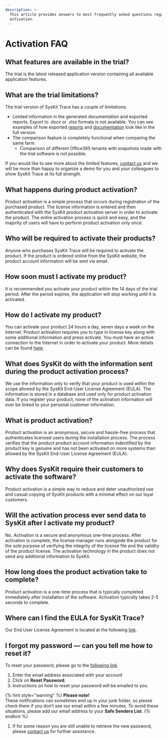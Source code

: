 ```yaml
---
description: >-
  This article provides answers to most frequently asked questions regarding
  activation.
---
```


# Activation FAQ

## What features are available in the trial?

The trial is the latest released application version containing all available application features.

## What are the trial limitations?

The trial version of SysKit Trace has a couple of limitations:

* Limited information in the generated documentation and exported reports. Export to .docx or .xlsx formats is not available. You can see examples of how exported [reports](https://www.syskit.com/products/trace/resources/documentation-report-examples/) and [documentation](https://www.syskit.com/products/trace/resources/documentation-report-examples/) look like in the full version.
* The comparison feature is completely functional when comparing the same farm.
  * Comparison of different Office365 tenants with snapshots made with the trial software is not possible.

If you would like to see more about the limited features, [contact us](https://www.syskit.com/company/contact-us/) and we will be more than happy to organize a demo for you and your colleagues to show SysKit Trace at its full strength.

## What happens during product activation?

Product activation is a simple process that occurs during registration of the purchased product. The license information is entered and then authenticated with the SysKit product activation server in order to activate the product. The entire activation process is quick and easy, and the majority of users will have to perform product activation only once.

## Who will be required to activate their products?

Anyone who purchases SysKit Trace will be required to activate the product. If the product is ordered online from the SysKit website, the product account information will be sent via email.

## How soon must I activate my product?

It is recommended you activate your product within the 14 days of the trial period. After the period expires, the application will stop working until it is activated.

## How do I activate my product?

You can activate your product 24 hours a day, seven days a week on the Internet. Product activation requires you to type in license key along with some additional information and press activate. You must have an active connection to the Internet in order to activate your product. More details can be found [here](activate-syskit-trace.md).

## What does SysKit do with the information sent during the product activation process?

We use the information only to verify that your product is used within the scope allowed by the SysKit End-User License Agreement \(EULA\). The information is stored in a database and used only for product activation data. If you register your product, none of the activation information will ever be linked to your personal customer information.

## What is product activation?

Product activation is an anonymous, secure and hassle-free process that authenticates licensed users during the installation process. The process verifies that the product product account information indentified by the product key is genuine and has not been activated on more systems than allowed by the SysKit End-User License Agreement \(EULA\).

## Why does SysKit require their customers to activate the software?

Product activation is a simple way to reduce and deter unauthorized use and casual copying of SysKit products with a minimal effect on our loyal customers.

## Will the activation process ever send data to SysKit after I activate my product?

No. Activation is a secure and anonymous one-time process. After activation is complete, the license manager runs alongside the product for the sole purpose of verifying the integrity of the license file and the validity of the product license. The activation technology in the product does not send any additional information to SysKit.

## How long does the product activation take to complete?

Product activation is a one-time process that is typically completed immediately after installation of the software. Activation typically takes 2-5 seconds to complete.

## Where can I find the EULA for SysKit Trace?

Our End User License Agreement is located at the following [link](https://www.syskit.com/eula/).

## I forgot my password — can you tell me how to reset it?

To reset your password, please go to the [following link](https://my.syskit.com/ForgotPassword.aspx).

1. Enter the email address associated with your account   
2. Click on **Reset Password**.   
3. Instructions on how to reset your password will be emailed to you. 

{% hint style="warning" %}
**Please note!**  
These notifications can sometimes end up in your junk folder, so please check there if you don’t see our email within a few minutes. To avoid these situations, please add our email address to your **Safe Senders List**.
{% endhint %}

1. If for some reason you are still unable to retrieve the new password, please [contact us](https://www.syskit.com/company/contact-us/) for further assistance.

